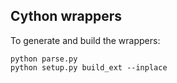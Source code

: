 Cython wrappers
---------------

To generate and build the wrappers:

```
python parse.py 
python setup.py build_ext --inplace
```